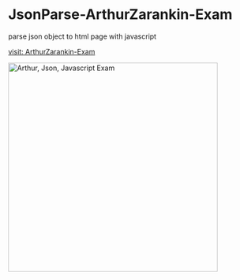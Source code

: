 # JsonParse-ArthurZarankin-Exam
parse json object to html page with javascript

<a href="https://json.arthur.tk/" targer="_blank">visit: ArthurZarankin-Exam</a>

<a href="https://json.arthur.tk/" targer="_blank"><img alt="Arthur, Json, Javascript Exam" src="https://i.imgur.com/VX8EmYI.png" width="424" height="auto"></a>
